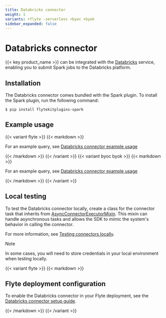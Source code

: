 ```yaml
---
title: Databricks connector
weight: 1
variants: +flyte -serverless +byoc +byok
sidebar_expanded: false
---
```


# Databricks connector

{{< key product_name >}} can be integrated with the [Databricks](https://www.databricks.com/) service,
enabling you to submit Spark jobs to the Databricks platform.


## Installation

The Databricks connector comes bundled with the Spark plugin. To install the Spark plugin, run the following command:

```shell
$ pip install flytekitplugins-spark
```

## Example usage

{{< variant flyte >}}
{{< markdown >}}

For an example query, see [Databricks connector example usage](./databricks-connector-example-usage)

{{< /markdown >}}
{{< /variant >}}
{{< variant byoc byok >}}
{{< markdown >}}

For an example query, see [Databricks connector example usage](./databricks-connector-example-usage-union)

{{< /markdown >}}
{{< /variant >}}


## Local testing

To test the Databricks connector locally, create a class for the connector task that inherits from
[AsyncConnectorExecutorMixin](https://github.com/flyteorg/flytekit/blob/1bc8302bb7a6cf4c7048a7f93627ee25fc6b88c4/flytekit/extend/backend/base_connector.py#L354).
This mixin can handle asynchronous tasks and allows the SDK to mimic the system's behavior in calling the connector.

For more information, see [Testing connectors locally](../#testing-your-connector-locally).

> [!NOTE]
> In some cases, you will need to store credentials in your local environment when testing locally.

{{< variant flyte >}}
{{< markdown >}}

## Flyte deployment configuration

To enable the Databricks connector in your Flyte deployment, see the [Databricks connector setup guide](../../../deployment/flyte-connectors/databricks).

{{< /markdown >}}
{{< /variant >}}

